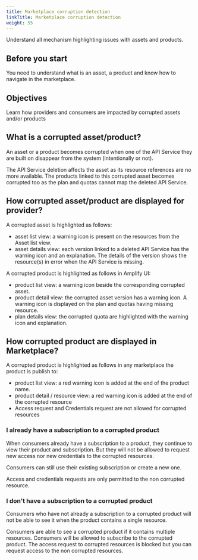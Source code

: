 ```yaml
---
title: Marketplace corruption detection
linkTitle: Marketplace corruption detection
weight: 55
---
```


Understand all mechanism highlighting issues with assets and products.

## Before you start

You need to understand what is an asset, a product and know how to navigate in the marketplace.

## Objectives

Learn how providers and consumers are impacted by corrupted assets and/or products

## What is a corrupted asset/product?

An asset or a product becomes corrupted when one of the API Service they are built on disappear from the system (intentionally or not).

The API Service deletion affects the asset as its resource references are no more available. The products linked to this corrupted asset becomes corrupted too as the plan and quotas cannot map the deleted API Service.

## How corrupted asset/product are displayed for provider?

A corrupted asset is highlighted as follows:

* asset list view: a warning icon is present on the resources from the Asset list view.
* asset details view: each version linked to a deleted API Service has the warning icon and an explanation. The details of the version shows the resource(s) in error when the API Service is missing.

A corrupted product is highlighted as follows in Amplify UI:

* product list view: a warning icon beside the corresponding corrupted asset.
* product detail view: the corrupted asset version has a warning icon. A warning icon is displayed on the plan and quotas having missing resource.
* plan details view: the corrupted quota are highlighted with the warning icon and explanation.

## How corrupted product are displayed in Marketplace?

A corrupted product is highlighted as follows in any marketplace the product is publish to:

* product list view: a red warning icon is added at the end of the product name.
* product detail / resource view: a red warning icon is added at the end of the corrupted resource
* Access request and Credentials request are not allowed for corrupted resources

### I already have a subscription to a corrupted product

When consumers already have a subscription to a product, they continue to view their product and subscription. But they will not be allowed to request new access nor  new credentials to the corrupted resources.

Consumers can still use their existing subscription or create a new one.

Access and credentials requests are only permitted to the non corrupted resource.

### I don't have a subscription to a corrupted product

Consumers who have not already a subscription to a corrupted product will not be able to see it when the product contains a single resource.

Consumers are able to see a corrupted product if it contains multiple resources. Consumers will be allowed to subscribe to the corrupted product. The access request to corrupted resources is blocked but you can request access to the non corrupted resources.